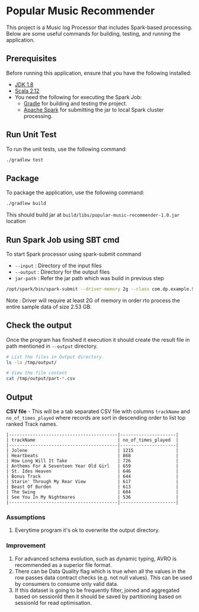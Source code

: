 # Popular Music Recommender

This project is a Music log Processor that includes Spark-based processing. 
Below are some useful commands for building, testing, and running the application.

## Prerequisites
Before running this application, ensure that you have the following installed:
- [JDK 1.8](https://www.oracle.com/java/technologies/javase/javase-jdk8-downloads.html)
- [Scala 2.12](https://www.scala-lang.org/download/2.12.14.html)
- You need the following for executing the Spark Job:
    - [Gradle](https://gradle.org/install/) for building and testing the project.
    - [Apache Spark](https://spark.apache.org/downloads.html) for submitting the jar to local Spark cluster processing.


## Run Unit Test

To run the unit tests, use the following command:
```bash
./gradlew test
```

## Package

To package the application, use the following command:
```bash
./gradlew build
```
This should build jar at `build/libs/popular-music-recommender-1.0.jar` location

## Run Spark Job using SBT cmd
To start Spark processor using spark-submit command
* `--input` : Directory of the input files
* `--output` : Directory for the output files
* `jar-path` : Refer the jar path which was build in previous step
```bash
/opt/spark/bin/spark-submit --driver-memory 2g --class com.dp.example.StartMusicRecommender --master local[*] <jar-path> --input /app/input/ --output /tmp/output/
```
Note : Driver will require at least 2G of memory in order rto process the entire sample data of size 2.53 GB.


## Check the output
Once the program has finished it execution it should create the result file in path mentioned in `--output` directory.
```bash
# List the files in Output directory.
ls -la /tmp/output/

# View the file content
cat /tmp/output/part-*.csv
```

## Output
**CSV file** - This will be a tab separated CSV file with columns `trackName` and `no_of_times_played` where records are sort in descending order to list top ranked Track names.
```
|-----------------------------------------|---------------------|
| trackName                               | no_of_times_played  |
|-----------------------------------------|---------------------|
| Jolene                                  | 1215                |
| Heartbeats                              | 868                 |
| How Long Will It Take                   | 726                 |
| Anthems For A Seventeen Year Old Girl   | 659                 |
| St. Ides Heaven                         | 646                 |
| Bonus Track                             | 644                 |
| Starin' Through My Rear View            | 617                 |
| Beast Of Burden                         | 613                 |
| The Swing                               | 604                 |
| See You In My Nightmares                | 536                 |
|-----------------------------------------|---------------------|
```

### Assumptions
1. Everytime program it's ok to overwrite the output directory.


### Improvement
1. For advanced schema evolution, such as dynamic typing, AVRO is recommended as a superior file format.
2. There can be Data Quality flag which is true when all the values in the row passes data contract checks (e.g. not null values). This can be used by consumers to consume only valid data.
3. If this dataset is going to be frequently filter, joined and aggregated based on sessionId then it should be saved by partitioning based on sessionId for read optimisation. 

